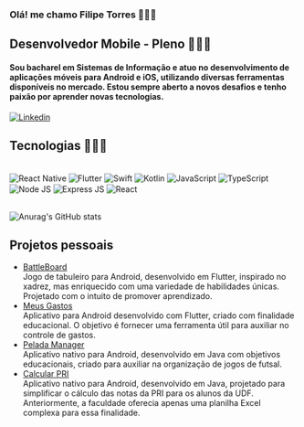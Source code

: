 ### Olá! me chamo Filipe Torres 🙋🏻‍♂️

## Desenvolvedor Mobile - Pleno 👨🏻‍💻

#### Sou bacharel em Sistemas de Informação e atuo no desenvolvimento de aplicações móveis para Android e iOS, utilizando diversas ferramentas disponíveis no mercado. Estou sempre aberto a novos desafios e tenho paixão por aprender novas tecnologias.

[![Linkedin](https://img.shields.io/badge/LinkedIn-0077B5?style=for-the-badge&logo=linkedin&logoColor=white)](https://www.linkedin.com/in/filipe-torres-459918196/)


## Tecnologias 👨🏻‍💻

<div style="display: inline_block">
    <br/>
    <img align="center" alt="React Native" src="https://img.shields.io/badge/React_Native-20232A?style=for-the-badge&logo=react&logoColor=61DAFB">
    <img align="center" alt="Flutter" src="https://img.shields.io/badge/Flutter-02569B?style=for-the-badge&logo=flutter&logoColor=white">
    <img align="center" alt="Swift" src="https://img.shields.io/badge/Swift-FA7343?style=for-the-badge&logo=swift&logoColor=white">
    <img align="center" alt="Kotlin" src="https://img.shields.io/badge/Kotlin-0095D5?&style=for-the-badge&logo=kotlin&logoColor=white">
    <img align="center" alt="JavaScript" src="https://img.shields.io/badge/JavaScript-F7DF1E?style=for-the-badge&logo=javascript&logoColor=black">
    <img align="center" alt="TypeScript" src="https://img.shields.io/badge/TypeScript-007ACC?style=for-the-badge&logo=typescript&logoColor=white">
    <img align="center" alt="Node JS" src="https://img.shields.io/badge/Node.js-43853D?style=for-the-badge&logo=node.js&logoColor=white">
    <img align="center" alt="Express JS" src="https://img.shields.io/badge/Express.js-404D59?style=for-the-badge">
    <img align="center" alt="React" src="https://img.shields.io/badge/React-20232A?style=for-the-badge&logo=react&logoColor=61DAFB">
</div><br/>

![Anurag's GitHub stats](https://github-readme-stats.vercel.app/api?username=FilipeT10&show_icons=true&theme=dracula)

## Projetos pessoais

- [BattleBoard](https://play.google.com/store/apps/details?id=com.tecsoftwar.battleboard)<br/>
Jogo de tabuleiro para Android, desenvolvido em Flutter, inspirado no xadrez, mas enriquecido com uma variedade de habilidades únicas. Projetado com o intuito de promover aprendizado.
- [Meus Gastos](https://play.google.com/store/apps/details?id=com.filipetor.flutter_app)<br/>
Aplicativo para Android desenvolvido com Flutter, criado com finalidade educacional. O objetivo é fornecer uma ferramenta útil para auxiliar no controle de gastos.
- [Pelada Manager](https://play.google.com/store/apps/details?id=br.com.filipetor.peladamanager)<br/>
Aplicativo nativo para Android, desenvolvido em Java com objetivos educacionais, criado para auxiliar na organização de jogos de futsal.
- [Calcular PRI](https://play.google.com/store/apps/details?id=com.filipetor.filipe.notasapp)<br/>
Aplicativo nativo para Android, desenvolvido em Java, projetado para simplificar o cálculo das notas da PRI para os alunos da UDF. Anteriormente, a faculdade oferecia apenas uma planilha Excel complexa para essa finalidade.



